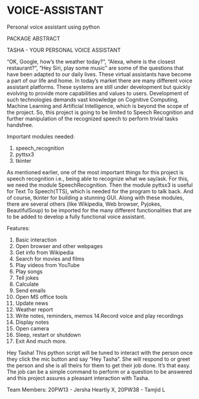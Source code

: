 # VOICE-ASSISTANT
Personal voice assistant using python

PACKAGE ABSTRACT

TASHA - YOUR PERSONAL VOICE ASSISTANT

“OK, Google, how’s the weather today?”, “Alexa, where is the closest restaurant?”, “Hey Siri, play some music” are some of the questions that have been adapted to our daily lives. These virtual assistants have become a part of our life and home. In today’s market there are many different voice assistant platforms. These systems are still under development but quickly evolving to provide more capabilities and values to users. Development of such technologies demands vast knowledge on Cognitive Computing, Machine Learning and Artificial Intelligence, which is beyond the scope of the project. So, this project is going to be limited to Speech Recognition 
and further manipulation of the recognized speech to perform trivial tasks handsfree.

Important modules needed:
1. speech_recognition
2. pyttsx3
3. tkinter

As mentioned earlier, one of the most important things for this project is speech recognition i.e., being able to recognize what we say/ask. For this, we need the module SpeechRecognition. Then the module pyttsx3 is useful for Text To Speech(TTS), which is needed for the program to talk back. And of course, tkinter for building a stunning GUI. Along with these modules, there are several others (like Wikipedia, Web browser, Pyjokes, BeautifulSoup) to be imported for the many different functionalities that are to be added to develop a fully functional voice assistant.

Features:
1. Basic interaction
2. Open browser and other webpages
3. Get info from Wikipedia
4. Search for movies and films
5. Play videos from YouTube
6. Play songs
7. Tell jokes
8. Calculate
9. Send emails
10. Open MS office tools
11. Update news
12. Weather report
13. Write notes, reminders, memos
14.Record voice and play recordings
15. Display notes
16. Open camera
17. Sleep, restart or shutdown
18. Exit
And much more.

Hey Tasha!
This python script will be tuned to interact with the person once they click the mic button and say “Hey Tasha”. She will respond to or greet the person and she is all theirs for them to get their job done. It’s that easy. The job can be a simple command to perform or a question to be answered and this project assures a pleasant interaction with Tasha.

Team Members: 
20PW13 - Jersha Heartly X, 
20PW38 - Tamjid L
